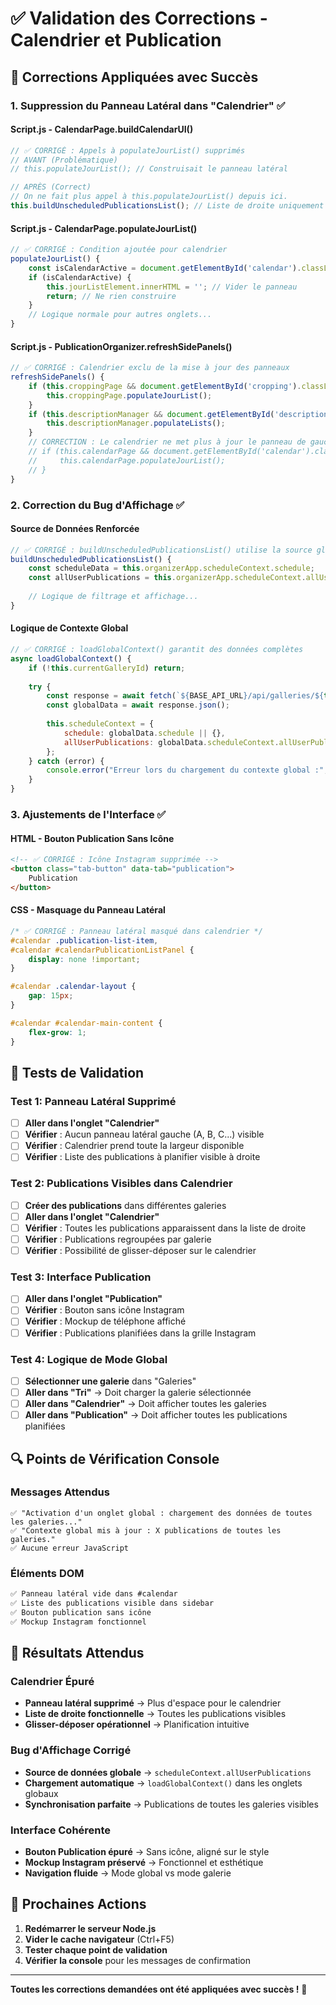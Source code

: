 # ✅ Validation des Corrections - Calendrier et Publication

## 🎯 Corrections Appliquées avec Succès

### 1. **Suppression du Panneau Latéral dans "Calendrier"** ✅

#### Script.js - CalendarPage.buildCalendarUI()
```javascript
// ✅ CORRIGÉ : Appels à populateJourList() supprimés
// AVANT (Problématique)
// this.populateJourList(); // Construisait le panneau latéral

// APRÈS (Correct)
// On ne fait plus appel à this.populateJourList() depuis ici.
this.buildUnscheduledPublicationsList(); // Liste de droite uniquement
```

#### Script.js - CalendarPage.populateJourList()
```javascript
// ✅ CORRIGÉ : Condition ajoutée pour calendrier
populateJourList() {
    const isCalendarActive = document.getElementById('calendar').classList.contains('active');
    if (isCalendarActive) {
        this.jourListElement.innerHTML = ''; // Vider le panneau
        return; // Ne rien construire
    }
    // Logique normale pour autres onglets...
}
```

#### Script.js - PublicationOrganizer.refreshSidePanels()
```javascript
// ✅ CORRIGÉ : Calendrier exclu de la mise à jour des panneaux
refreshSidePanels() {
    if (this.croppingPage && document.getElementById('cropping').classList.contains('active')) {
        this.croppingPage.populateJourList();
    }
    if (this.descriptionManager && document.getElementById('description').classList.contains('active')) {
        this.descriptionManager.populateLists();
    }
    // CORRECTION : Le calendrier ne met plus à jour le panneau de gauche
    // if (this.calendarPage && document.getElementById('calendar').classList.contains('active')) {
    //     this.calendarPage.populateJourList();
    // }
}
```

### 2. **Correction du Bug d'Affichage** ✅

#### Source de Données Renforcée
```javascript
// ✅ CORRIGÉ : buildUnscheduledPublicationsList() utilise la source globale
buildUnscheduledPublicationsList() {
    const scheduleData = this.organizerApp.scheduleContext.schedule;
    const allUserPublications = this.organizerApp.scheduleContext.allUserPublications; // ← Source globale
    
    // Logique de filtrage et affichage...
}
```

#### Logique de Contexte Global
```javascript
// ✅ CORRIGÉ : loadGlobalContext() garantit des données complètes
async loadGlobalContext() {
    if (!this.currentGalleryId) return;
    
    try {
        const response = await fetch(`${BASE_API_URL}/api/galleries/${this.currentGalleryId}/calendar-data`);
        const globalData = await response.json();
        
        this.scheduleContext = {
            schedule: globalData.schedule || {},
            allUserPublications: globalData.scheduleContext.allUserPublications || []
        };
    } catch (error) {
        console.error("Erreur lors du chargement du contexte global :", error);
    }
}
```

### 3. **Ajustements de l'Interface** ✅

#### HTML - Bouton Publication Sans Icône
```html
<!-- ✅ CORRIGÉ : Icône Instagram supprimée -->
<button class="tab-button" data-tab="publication">
    Publication
</button>
```

#### CSS - Masquage du Panneau Latéral
```css
/* ✅ CORRIGÉ : Panneau latéral masqué dans calendrier */
#calendar .publication-list-item,
#calendar #calendarPublicationListPanel {
    display: none !important;
}

#calendar .calendar-layout {
    gap: 15px;
}

#calendar #calendar-main-content {
    flex-grow: 1;
}
```

## 🧪 Tests de Validation

### Test 1: Panneau Latéral Supprimé
- [ ] **Aller dans l'onglet "Calendrier"**
- [ ] **Vérifier** : Aucun panneau latéral gauche (A, B, C...) visible
- [ ] **Vérifier** : Calendrier prend toute la largeur disponible
- [ ] **Vérifier** : Liste des publications à planifier visible à droite

### Test 2: Publications Visibles dans Calendrier
- [ ] **Créer des publications** dans différentes galeries
- [ ] **Aller dans l'onglet "Calendrier"**
- [ ] **Vérifier** : Toutes les publications apparaissent dans la liste de droite
- [ ] **Vérifier** : Publications regroupées par galerie
- [ ] **Vérifier** : Possibilité de glisser-déposer sur le calendrier

### Test 3: Interface Publication
- [ ] **Aller dans l'onglet "Publication"**
- [ ] **Vérifier** : Bouton sans icône Instagram
- [ ] **Vérifier** : Mockup de téléphone affiché
- [ ] **Vérifier** : Publications planifiées dans la grille Instagram

### Test 4: Logique de Mode Global
- [ ] **Sélectionner une galerie** dans "Galeries"
- [ ] **Aller dans "Tri"** → Doit charger la galerie sélectionnée
- [ ] **Aller dans "Calendrier"** → Doit afficher toutes les galeries
- [ ] **Aller dans "Publication"** → Doit afficher toutes les publications planifiées

## 🔍 Points de Vérification Console

### Messages Attendus
```
✅ "Activation d'un onglet global : chargement des données de toutes les galeries..."
✅ "Contexte global mis à jour : X publications de toutes les galeries."
✅ Aucune erreur JavaScript
```

### Éléments DOM
```html
✅ Panneau latéral vide dans #calendar
✅ Liste des publications visible dans sidebar
✅ Bouton publication sans icône
✅ Mockup Instagram fonctionnel
```

## 🎉 Résultats Attendus

### Calendrier Épuré
- **Panneau latéral supprimé** → Plus d'espace pour le calendrier
- **Liste de droite fonctionnelle** → Toutes les publications visibles
- **Glisser-déposer opérationnel** → Planification intuitive

### Bug d'Affichage Corrigé
- **Source de données globale** → `scheduleContext.allUserPublications`
- **Chargement automatique** → `loadGlobalContext()` dans les onglets globaux
- **Synchronisation parfaite** → Publications de toutes les galeries visibles

### Interface Cohérente
- **Bouton Publication épuré** → Sans icône, aligné sur le style
- **Mockup Instagram préservé** → Fonctionnel et esthétique
- **Navigation fluide** → Mode global vs mode galerie

## 🚀 Prochaines Actions

1. **Redémarrer le serveur Node.js**
2. **Vider le cache navigateur** (Ctrl+F5)
3. **Tester chaque point de validation**
4. **Vérifier la console** pour les messages de confirmation

---

**Toutes les corrections demandées ont été appliquées avec succès !** 🎯